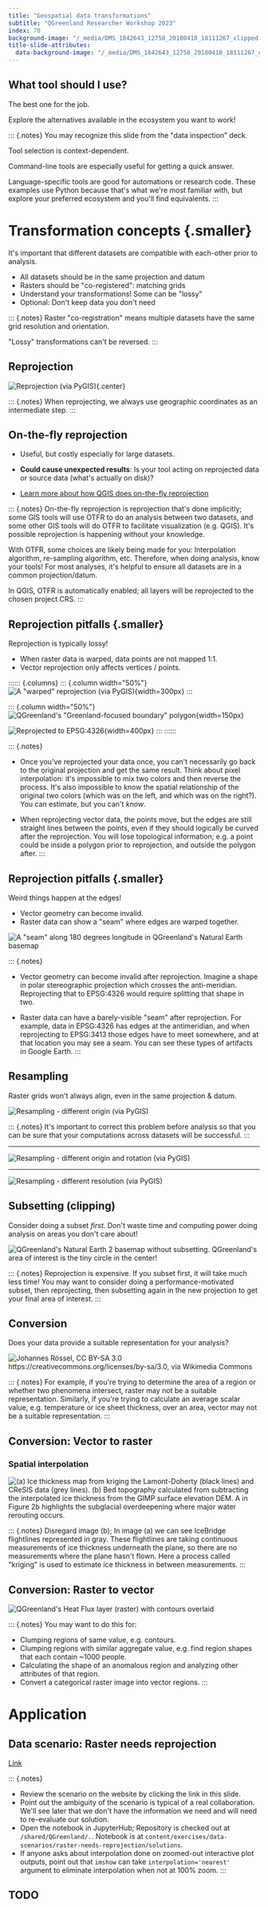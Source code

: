 ```yaml
---
title: "Geospatial data transformations"
subtitle: "QGreenland Researcher Workshop 2023"
index: 70
background-image: "/_media/DMS_1842643_12758_20180418_18111267_clipped.jpg"
title-slide-attributes:
  data-background-image: "/_media/DMS_1842643_12758_20180418_18111267_clipped.jpg"
---
```


## What tool should I use?

The best one for the job.

Explore the alternatives available in the ecosystem you want to work!

::: {.notes}
You may recognize this slide from the "data inspection" deck.

Tool selection is context-dependent.

Command-line tools are especially useful for getting a quick answer.

Language-specific tools are good for automations or research code. These
examples use Python because that's what we're most familiar with, but explore
your preferred ecosystem and you'll find equivalents.
:::


# Transformation concepts {.smaller}

It's important that different datasets are compatible with each-other prior to analysis.

* All datasets should be in the same projection and datum
* Rasters should be "co-registered": matching grids
* Understand your transformations! Some can be "lossy"
* Optional: Don't keep data you don't need

::: {.notes}
Raster "co-registration" means multiple datasets have the same grid resolution and
orientation.

"Lossy" transformations can't be reversed.
:::


## Reprojection

![Reprojection (via [PyGIS](https://pygis.io/docs/d_vector_crs_intro.html))](https://pygis.io/_images/d_reprojection_example.jpg){.center}

::: {.notes}
When reprojecting, we always use geographic coordinates as an intermediate step.
:::


## On-the-fly reprojection

* Useful, but costly especially for large datasets.

* **Could cause unexpected results**: Is your tool acting on reprojected data or source
  data (what's actually on disk)?

* [Learn more about how QGIS does on-the-fly reprojection](https://docs.qgis.org/3.28/en/docs/training_manual/vector_analysis/reproject_transform.html?highlight=reprojecting#basic-fa-on-the-fly-reprojection)

::: {.notes}
On-the-fly reprojection is reprojection that's done implicitly; some GIS tools will use
OTFR to do an analysis between two datasets, and some other GIS tools will do OTFR to
facilitate visualization (e.g. QGIS). It's possible reprojection is happening without
your knowledge.

With OTFR, some choices are likely being made for you: Interpolation algorithm,
re-sampling algorithm, etc. Therefore, when doing analysis, know your tools! For most
analyses, it's helpful to ensure all datasets are in a common projection/datum.

In QGIS, OTFR is automatically enabled; all layers will be reprojected to the chosen
project CRS.
:::


## Reprojection pitfalls {.smaller}

Reprojection is typically lossy!

* When raster data is warped, data points are not mapped 1:1.
* Vector reprojection only affects vertices / points.

:::::: {.columns}
::: {.column width="50%"}
![A "warped" reprojection (via [PyGIS](https://pygis.io/docs/d_vector_crs_intro.html))](https://pygis.io/_images/d_warp.png){width=300px}
:::

::: {.column width="50%"}
![QGreenland's "Greenland-focused boundary" polygon](/_media/qgreenland_boundary_3413.png){width=150px}

![Reprojected to EPSG:4326](/_media/qgreenland_boundary_4326.png){width=400px}
:::
::::::

::: {.notes}
<!-- alex disable colors -->
* Once you've reprojected your data once, you can't necessarily go back to the original
  projection and get the same result. Think about pixel interpolation: it's impossible
  to mix two colors and then reverse the process. It's also impossible to know the
  spatial relationship of the original two colors (which was on the left, and which was
  on the right?). You can estimate, but you can't _know_.
<!-- alex enable colors -->

* When reprojecting vector data, the points move, but the edges are still straight lines
  between the points, even if they should logically be curved after the reprojection.
  You will lose topological information; e.g. a point could be inside a polygon
  prior to reprojection, and outside the polygon after.
:::


## Reprojection pitfalls {.smaller}

Weird things happen at the edges!

<!-- alex ignore invalid -->
* Vector geometry can become invalid.
* Raster data can show a "seam" where edges are warped together.

![A "seam" along 180 degrees longitude in QGreenland's Natural Earth basemap](/_media/qgreenland_ne_reprojection_seam.png)

<!-- TODO:
* Consider manufacturing an example, e.g. make a raster with 3x3 grid, then calculate a
  polygon matching the shape of each pixel in that grid. Finally, reproject both: This
  will show how the edges of the old pixels don't match the edges of the new pixels.
* Consider how we could visualize vector geometry invalidating during reproject.
--->

::: {.notes}
<!-- alex ignore invalid -->
* Vector geometry can become invalid after reprojection. Imagine a shape in
  polar stereographic projection which crosses the anti-meridian. Reprojecting
  that to EPSG:4326 would require splitting that shape in two.

* Raster data can have a barely-visible "seam" after reprojection. For example,
  data in EPSG:4326 has edges at the antimeridian, and when reprojecting to
  EPSG:3413 those edges have to meet somewhere, and at that location you may
  see a seam. You can see these types of artifacts in Google Earth.
:::


## Resampling

Raster grids won't always align, even in the same projection & datum.

![Resampling - different origin (via [PyGIS](https://pygis.io/docs/d_vector_crs_intro.html))](https://pygis.io/_images/Raster_diff-orientation.jpg)

::: {.notes}
It's important to correct this problem before analysis so that you can be sure that
your computations across datasets will be successful.
:::

---

![Resampling - different origin and rotation (via [PyGIS](https://pygis.io/docs/d_vector_crs_intro.html))](https://pygis.io/_images/Raster_diff-orientation-origin.jpg)

---

![Resampling - different resolution (via [PyGIS](https://pygis.io/docs/d_vector_crs_intro.html))](https://pygis.io/_images/Raster_diff-res.jpg)


## Subsetting (clipping)

Consider doing a subset _first_. Don't waste time and computing power doing analysis on
areas you don't care about!

![QGreenland's Natural Earth 2 basemap without subsetting. QGreenland's area of interest
is the tiny circle in the center!](/_media/qgreenland_ne_no_subset.png)

::: {.notes}
Reprojection is expensive. If you subset first, it will take much less time! You may
want to consider doing a performance-motivated subset, then reprojecting, then
subsetting again in the new projection to get your final area of interest.
:::


## Conversion

Does your data provide a suitable representation for your analysis?

![Johannes Rössel, CC BY-SA 3.0 <https://creativecommons.org/licenses/by-sa/3.0>, via Wikimedia Commons](https://upload.wikimedia.org/wikipedia/commons/c/c2/Raster_vector_tikz.svg)

::: {.notes}
For example, if you're trying to determine the area of a region or whether two phenomena
intersect, raster may not be a suitable representation. Similarly, if you're trying to
calculate an average scalar value, e.g. temperature or ice sheet thickness, over an
area, vector may not be a suitable representation.
:::

<!-- TODO:
* Do an example of rasterizing categorical vector data; show what happens when
  you interpolate incorrectly. Make this a data scenario. Add categories to data
  scenarios to separate transformation scenarios from metadata scenarios.
-->


## Conversion: Vector to raster

### Spatial interpolation

<!-- alex ignore gimp black -->
![[(a) Ice thickness map from kriging the Lamont-Doherty (black lines) and CReSIS data
(grey lines). (b) Bed topography calculated from subtracting the interpolated ice
thickness from the GIMP surface elevation DEM. A in Figure 2b highlights the subglacial
overdeepening where major water rerouting
occurs.](https://www.researchgate.net/figure/a-Ice-thickness-map-from-kriging-the-Lamont-Doherty-black-lines-and-CReSIS-data-grey_fig2_301577584)](https://www.researchgate.net/profile/Timothy-Creyts/publication/301577584/figure/fig2/AS:787517137776641@1564770125447/a-Ice-thickness-map-from-kriging-the-Lamont-Doherty-black-lines-and-CReSIS-data-grey.png)

::: {.notes}
Disregard image (b); In image (a) we can see IceBridge flightlines represented in gray.
These flightlines are taking continuous measurements of ice thickness underneath the
plane, so there are no measurements where the plane hasn't flown. Here a process called
"kriging" is used to estimate ice thickness in between measurements.
:::


## Conversion: Raster to vector

![QGreenland's Heat Flux layer (raster) with contours overlaid](/_media/qgreenland_heat_flux_contours.png)

::: {.notes}
You may want to do this for:

* Clumping regions of same value, e.g. contours.
* Clumping regions with similar aggregate value, e.g. find region shapes that each
  contain ~1000 people.
* Calculating the shape of an anomalous region and analyzing other attributes of that
  region.
* Convert a categorical raster image into vector regions.
:::


# Application

## Data scenario: Raster needs reprojection

[Link](/content/exercises/data-scenarios/raster-needs-reprojection)

::: {.notes}
* Review the scenario on the website by clicking the link in this slide.
* Point out the ambiguity of the scenario is typical of a real collaboration. We'll see
  later that we don't have the information we need and will need to re-evaluate our
  solution.
* Open the notebook in JupyterHub; Repository is checked out at `/shared/QGreenland/.`.
  Notebook is at `content/exercises/data-scenarios/raster-needs-reprojection/solutions`.
* If anyone asks about interpolation done on zoomed-out interactive plot outputs, point
  out that `imshow` can take `interpolation='nearest'` argument to eliminate
  interpolation when not at 100% zoom.
:::


## TODO

<!-- TODO:
* Discussion about information loss from common transformations (reprojection,
  resampling, datatype conversion (raster<->vector))
* For each concept, talk about it at a high level, then demo what it looks like for
  raster and vector data.
* Tools / Techniques for raster/vector transformations
    * QGIS Processing Toolbox (brief mention, participants should be
      familiar with this from the [beginner tutorial
      series](https://www.youtube.com/watch?v=znKeiV3-Amo&amp;index=5)).
    * gdalwarp, ogr2ogr, ...
    * Python (rasterio, shapely, Xarray, pyresample, PyQGIS, ...)
    * _TODO: create notebook examples for various tools_
* Pitfalls
    * Some metadata in the source data may be carried over to the output,
      resulting in outdated metadata. For example, we have that issue with
      the bedmachine data produced for QGreenland. We can `gdalwarp` a
      bedmachine dataset to WGS84 and observe that the `mapping#` namespace
      continues to specify "polar stereographic" projection. On the plus side,
      citation and other metadata which we want to keep was also pulled over. This
      means you may need to do some manual metadata management when you apply
      transformations. `gdalwarp` has a `-nomd` flag to prevent metadata copying, but
      this can strip away useful metadata!
        * Integrate this pitfall into an example of transforming a raster; e.g. reformat
          a NetCDF and then show the carried-over metadata, especially any fields that
          are now wrong. Demo how to fix that?
-->
